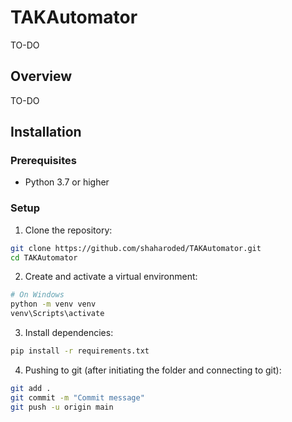 # TAKAutomator

TO-DO

## Overview

TO-DO

## Installation

### Prerequisites

- Python 3.7 or higher

### Setup

1. Clone the repository:

```bash
git clone https://github.com/shaharoded/TAKAutomator.git
cd TAKAutomator
```

2. Create and activate a virtual environment:

```bash
# On Windows
python -m venv venv
venv\Scripts\activate
```

3. Install dependencies:

```bash
pip install -r requirements.txt
```

4. Pushing to git (after initiating the folder and connecting to git):

```bash
git add .
git commit -m "Commit message"
git push -u origin main
```